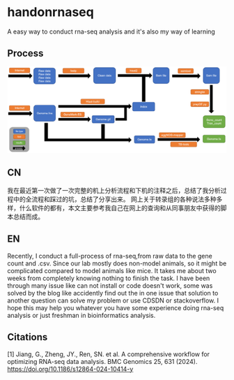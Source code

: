 # handonrnaseq
A easy way to conduct rna-seq analysis and it's also my way of learning


## Process
![Process of this rna-seq analysis](process.png)

## CN
我在最近第一次做了一次完整的机上分析流程和下机的注释之后，总结了我分析过程中的全流程和踩过的坑，总结了分享出来。
网上关于转录组的各种说法多种多样，什么软件的都有，本文主要参考我自己在网上的查询和从同事朋友中获得的脚本总结而成。


## EN
Recently, I conduct a full-process of rna-seq,from raw data to the gene count and .csv. Since our lab mostly does non-model animals, so it might be complicated compared to model animals like mice.
It takes me about two weeks from completely knowing nothing to finish the task. I have been through many issue like can not install or code doesn't work, some was solved by the blog like accidently find out the in one issue that solution to another question can solve my problem or use CDSDN or stackoverflow.
I hope this may help you whatever you have some experience doing rna-seq analysis or just freshman in bioinformatics analysis.





## Citations
[1] Jiang, G., Zheng, JY., Ren, SN. et al. A comprehensive workflow for optimizing RNA-seq data analysis. BMC Genomics 25, 631 (2024). https://doi.org/10.1186/s12864-024-10414-y
